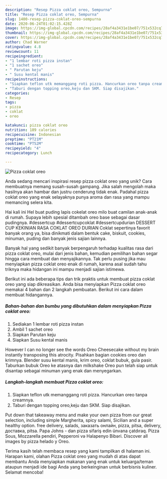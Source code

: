 ```yaml
---
description: "Resep Pizza coklat oreo, Sempurna"
title: "Resep Pizza coklat oreo, Sempurna"
slug: 1400-resep-pizza-coklat-oreo-sempurna
date: 2020-06-24T01:02:15.428Z
image: https://img-global.cpcdn.com/recipes/28af4a3431e1be07/751x532cq70/pizza-coklat-oreo-foto-resep-utama.jpg
thumbnail: https://img-global.cpcdn.com/recipes/28af4a3431e1be07/751x532cq70/pizza-coklat-oreo-foto-resep-utama.jpg
cover: https://img-global.cpcdn.com/recipes/28af4a3431e1be07/751x532cq70/pizza-coklat-oreo-foto-resep-utama.jpg
author: Chad Warner
ratingvalue: 4.8
reviewcount: 11
recipeingredient:
- "1 lembar roti pizza instan"
- "1 sachet oreo"
- " Parutan keju"
- " Susu kental manis"
recipeinstructions:
- "Siapkan teflon utk memanggang roti pizza. Hancurkan oreo tanpa creamnya."
- "Taburi dengan topping oreo,keju dan SKM. Siap disajikan."
categories:
- Resep
tags:
- pizza
- coklat
- oreo

katakunci: pizza coklat oreo 
nutrition: 189 calories
recipecuisine: Indonesian
preptime: "PT21M"
cooktime: "PT52M"
recipeyield: "4"
recipecategory: Lunch

---
```



![Pizza coklat oreo](https://img-global.cpcdn.com/recipes/28af4a3431e1be07/751x532cq70/pizza-coklat-oreo-foto-resep-utama.jpg)

Anda sedang mencari inspirasi resep pizza coklat oreo yang unik? Cara membuatnya memang susah-susah gampang. Jika salah mengolah maka hasilnya akan hambar dan justru cenderung tidak enak. Padahal pizza coklat oreo yang enak selayaknya punya aroma dan rasa yang mampu memancing selera kita.

Hai kali ini Hel buat puding lapis cokelat oreo milo buat camilan anak-anak di rumah. Supaya lebih spesial ditambah oreo base sebagai dasar pudingnya. #dessertcup #dessertcupcoklat #dessertcupdurian DESSERT CUP KEKINIAN RASA COKLAT OREO DURIAN Coklat sepertinya favorit banyak orang ya, bisa dinikmati dalam bentuk cake, biskuit, cookies, minuman, puding dan banyak jenis sajian lainnya.

Banyak hal yang sedikit banyak berpengaruh terhadap kualitas rasa dari pizza coklat oreo, mulai dari jenis bahan, kemudian pemilihan bahan segar hingga cara membuat dan menyajikannya. Tak perlu pusing jika mau menyiapkan pizza coklat oreo enak di rumah, karena asal sudah tahu triknya maka hidangan ini mampu menjadi sajian istimewa.


Berikut ini ada beberapa tips dan trik praktis untuk membuat pizza coklat oreo yang siap dikreasikan. Anda bisa menyiapkan Pizza coklat oreo memakai 4 bahan dan 2 langkah pembuatan. Berikut ini cara dalam membuat hidangannya.

<!--inarticleads1-->

##### Bahan-bahan dan bumbu yang dibutuhkan dalam menyiapkan Pizza coklat oreo:

1. Sediakan 1 lembar roti pizza instan
1. Ambil 1 sachet oreo
1. Siapkan  Parutan keju
1. Siapkan  Susu kental manis


However I can no longer see the words Oreo Cheesecake without my brain instantly transposing this atrocity. Pisahkan bagian cookies oreo dan krimnya. Blender susu kental manis, krim oreo, coklat bubuk, gula pasir. Taburkan bubuk Oreo ke atasnya dan milkshake Oreo pun telah siap untuk disantap sebagai minuman yang enak dan menyegarkan. 

<!--inarticleads2-->

##### Langkah-langkah membuat Pizza coklat oreo:

1. Siapkan teflon utk memanggang roti pizza. Hancurkan oreo tanpa creamnya.
1. Taburi dengan topping oreo,keju dan SKM. Siap disajikan.


Put down that takeaway menu and make your own pizza from our great selection, including simple Margherita, spicy salami, Sicilian and a super healthy option. free delivery, salads, заказать онлайн, pizza, pitsa, delivery, доставка, pitsa. Papa Johns - dan pizza sifariş edin ünvana çatdıraq. Pizza Sous, Mozzarella pendiri, Pepperoni və Halapenyo Bibəri. Discover all images by pizza helado y Oreo. 

Terima kasih telah membaca resep yang kami tampilkan di halaman ini. Harapan kami, olahan Pizza coklat oreo yang mudah di atas dapat membantu Anda menyiapkan makanan yang enak untuk keluarga/teman ataupun menjadi ide bagi Anda yang berkeinginan untuk berbisnis kuliner. Selamat mencoba!
